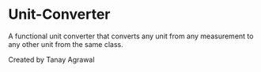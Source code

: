 # Unit-Converter

A functional unit converter that converts any unit from any measurement to any other unit from the same class.

Created by Tanay Agrawal

